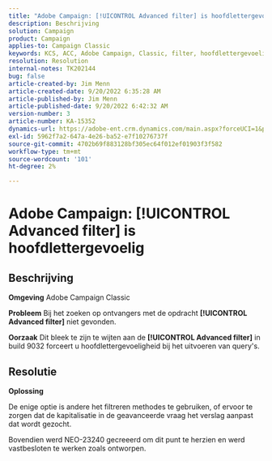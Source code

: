 ```yaml
---
title: "Adobe Campaign: [!UICONTROL Advanced filter] is hoofdlettergevoelig"
description: Beschrijving
solution: Campaign
product: Campaign
applies-to: Campaign Classic
keywords: KCS, ACC, Adobe Campaign, Classic, filter, hoofdlettergevoelig, hoofdlettergebruik, NEO-23240
resolution: Resolution
internal-notes: TK202144
bug: false
article-created-by: Jim Menn
article-created-date: 9/20/2022 6:35:28 AM
article-published-by: Jim Menn
article-published-date: 9/20/2022 6:42:32 AM
version-number: 3
article-number: KA-15352
dynamics-url: https://adobe-ent.crm.dynamics.com/main.aspx?forceUCI=1&pagetype=entityrecord&etn=knowledgearticle&id=83173d65-ae38-ed11-9db1-0022480866ad
exl-id: 5962f7a2-647a-4e26-ba52-e7f10276737f
source-git-commit: 4702b69f883128bf305ec64f012ef01903f3f582
workflow-type: tm+mt
source-wordcount: '101'
ht-degree: 2%

---
```


# Adobe Campaign: [!UICONTROL Advanced filter] is hoofdlettergevoelig

## Beschrijving


<b>Omgeving</b>
Adobe Campaign Classic

<b>Probleem</b>
Bij het zoeken op ontvangers met de opdracht <b>[!UICONTROL Advanced filter]</b> niet gevonden.

<b>Oorzaak</b>
Dit bleek te zijn te wijten aan de <b>[!UICONTROL Advanced filter]</b> in build 9032 forceert u hoofdlettergevoeligheid bij het uitvoeren van query&#39;s.


## Resolutie


<b>Oplossing</b>

De enige optie is andere het filtreren methodes te gebruiken, of ervoor te zorgen dat de kapitalisatie in de geavanceerde vraag het verslag aanpast dat wordt gezocht.

Bovendien werd NEO-23240 gecreeerd om dit punt te herzien en werd vastbesloten te werken zoals ontworpen.
